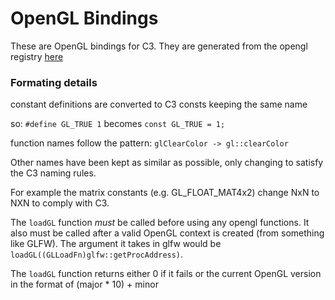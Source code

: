 # OpenGL Bindings

These are OpenGL bindings for C3. They are generated from the opengl registry [here](https://github.com/KhronosGroup/OpenGL-Registry)

### Formating details

constant definitions are converted to C3 consts keeping the same name

so: ```#define GL_TRUE 1``` becomes ```const GL_TRUE = 1;```

function names follow the pattern:
```glClearColor -> gl::clearColor```

Other names have been kept as similar as possible, only changing to satisfy the C3 naming rules.

For example the matrix constants (e.g. GL_FLOAT_MAT4x2) change NxN to NXN to comply with C3.


The `loadGL` function *must* be called before using any opengl functions. It also must be called after a valid OpenGL context is created (from something like GLFW). The argument it takes in glfw would be `loadGL((GLLoadFn)glfw::getProcAddress)`. 

The `loadGL` function returns either 0 if it fails or the current OpenGL version in the format of (major * 10) + minor
